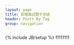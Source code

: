 ```yaml
---
layout: page
title: 前端面试题子总结
header: Posts By Tag
group: navigation
---
```

{% include JB/setup %}
11111111